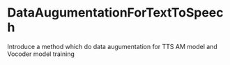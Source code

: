 # DataAugumentationForTextToSpeech
Introduce a method which do data augumentation for TTS AM model and Vocoder model training
